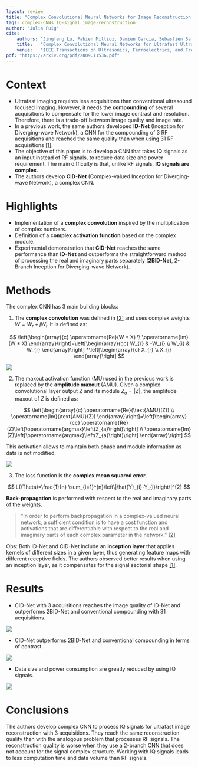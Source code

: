 ```yaml
---
layout: review
title: "Complex Convolutional Neural Networks for Image Reconstruction from IQ Signal"
tags: complex-CNNs IQ-signal image-reconstruction
author: "Julia Puig"
cite:
    authors: "Jingfeng Lu, Fabien Millioz, Damien Garcia, Sebastien Salles, Dong Ye, Denis Friboulet"
    title:   "Complex Convolutional Neural Networks for Ultrafast Ultrasound Imaging Reconstruction From In-Phase/Quadrature Signal"
    venue:   "IEEE Transactions on Ultrasonics, Ferroelectrics, and Frequency Control"
pdf: "https://arxiv.org/pdf/2009.11536.pdf"
---
```



# Context

* Ultrafast imaging requires less acquisitions than conventional ultrasound focused imaging. However, it needs the **compounding** of several acquisitions to compensate for the lower image contrast and resolution. Therefore, there is a trade-off between image quality and image rate.
* In a previous work, the same authors developed **ID-Net** (Inception for Diverging-wave Network), a CNN for the compounding of 3 RF acquisitions and reached the same quality than when using 31 RF acquisitions [[1]](https://arxiv.org/abs/1911.03416).
* The objective of this paper is to develop a CNN that takes IQ signals as an input instead of RF signals, to reduce data size and power requirement. The main difficulty is that, unlike RF signals, **IQ signals are complex**.
* The authors develop **CID-Net** (Complex-valued Inception for Diverging-wave Network), a complex CNN.


# Highlights

* Implementation of a **complex convolution** inspired by the multiplication of complex numbers.
* Definition of a **complex activation function** based on the complex module.
* Experimental demonstration that **CID-Net** reaches the same performance than **ID-Net** and outperforms the straightforward method of processing the real and imaginary parts separately (**2BID-Net**, 2-Branch Inception for Diverging-wave Network).


# Methods

The complex CNN has 3 main building blocks:

1.  The **complex convolution** was defined in [[2]](https://arxiv.org/abs/1705.09792) and uses complex weights $W = W_r + jW_i$. It is defined as:

$$
\left[\begin{array}{c}
\operatorname{Re}(W * X) \\
\operatorname{Im}(W * X)
\end{array}\right]=\left[\begin{array}{cc}
W_{r} & -W_{i} \\
W_{i} & W_{r}
\end{array}\right] *\left[\begin{array}{c}
X_{r} \\
X_{i}
\end{array}\right]
$$

![](/collections/images/complex_cnns/complex_convolution.jpg)

2. The maxout activation function (MU) used in the previous work is replaced by the **amplitude maxout** (AMU). Given a complex convolutional layer output $Z$ and its module $Z_a = |Z|$, the amplitude maxout of $Z$ is defined as:

$$
\left[\begin{array}{c}
\operatorname{Re}(\text{AMU}(Z)) \\
\operatorname{Im}(\text{AMU}(Z))
\end{array}\right]=\left[\begin{array}{cc}
\operatorname{Re}(Z)\left[\operatorname{argmax}\left(Z_{a}\right)\right] \\
\operatorname{Im}(Z)\left[\operatorname{argmax}\left(Z_{a}\right)\right]
\end{array}\right]
$$

This activation allows to maintain both phase and module information as data is not modified. 

![](/collections/images/complex_cnns/amplitude_maxout.jpg)

3. The loss function is the **complex mean squared error**. 

$$
L(\Theta)=\frac{1}{n} \sum_{i=1}^{n}\left\|\hat{Y}_{i}-Y_{i}\right\|^{2}
$$

**Back-propagation** is performed with respect to the real and imaginary parts of the weights.

> "In order to perform backpropagation in a complex-valued neural network, a sufficient condition is to have a cost function and activations that are differentiable with respect to the real and imaginary parts of each complex parameter in the network."
 [[2]](https://arxiv.org/abs/1705.09792)

Obs: Both ID-Net and CID-Net include an **inception layer** that applies kernels of different sizes in a given layer, thus generating feature maps with different receptive fields. The authors observed better results when using an inception layer, as it compensates for the signal sectorial shape [[1]](https://arxiv.org/abs/1911.03416).


# Results

* CID-Net with 3 acquisitions reaches the image quality of ID-Net and outperforms 2BID-Net and conventional compounding with 31 acquisitions.

![](/collections/images/complex_cnns/result_image_quality.jpg)

* CID-Net outperforms 2BID-Net and conventional compounding in terms of contrast.

![](/collections//images/complex_cnns/result_contrast_ratio.jpg)

* Data size and power consumption are greatly reduced by using IQ signals. 

![](/collections//images/complex_cnns/result_computational_cost.jpg)


# Conclusions

The authors develop complex CNN to process IQ signals for ultrafast image reconstruction with 3 acquisitions. They reach the same reconstruction quality than with the analogous problem that processes RF signals. The reconstruction quality is worse when they use a 2-branch CNN that does not account for the signal complex structure. Working with IQ signals leads to less computation time and data volume than RF signals.

